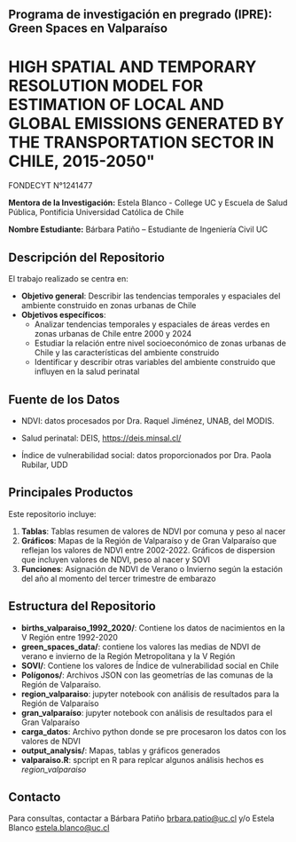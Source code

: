 ## Programa de investigación en pregrado (IPRE): Green Spaces en Valparaíso

# HIGH SPATIAL AND TEMPORARY RESOLUTION MODEL FOR ESTIMATION OF LOCAL AND GLOBAL EMISSIONS GENERATED BY THE TRANSPORTATION SECTOR IN CHILE, 2015-2050"
FONDECYT N°1241477

**Mentora de la Investigación:** Estela Blanco  - College UC y Escuela de Salud Pública, Pontificia Universidad Católica de Chile

**Nombre Estudiante:** Bárbara Patiño – Estudiante de Ingeniería Civil UC

## Descripción del Repositorio

El trabajo realizado se centra en:
- **Objetivo general**: Describir las tendencias temporales y espaciales del ambiente construido en zonas urbanas de Chile 
- **Objetivos específicos**:
    * Analizar tendencias temporales y espaciales de áreas verdes en zonas urbanas de Chile entre 2000 y 2024 
    * Estudiar la relación entre nivel socioeconómico de zonas urbanas de Chile y las características del ambiente construido
    * Identificar y describir otras variables del ambiente construido que influyen en la salud perinatal 

 
## Fuente de los Datos
* NDVI: datos procesados por Dra. Raquel Jiménez, UNAB, del MODIS.
+ Salud perinatal: DEIS, https://deis.minsal.cl/
* Índice de vulnerabilidad social: datos proporcionados por Dra. Paola Rubilar, UDD

## Principales Productos
Este repositorio incluye:
1. **Tablas**: Tablas resumen de valores de NDVI por comuna y peso al nacer
2. **Gráficos**: Mapas de la Región de Valparaíso y de Gran Valparaíso que reflejan los valores de NDVI entre 2002-2022. Gráficos de dispersion que incluyen valores de NDVI, peso al nacer y SOVI
3. **Funciones**: Asignación de NDVI de Verano o Invierno según la estación del año al momento del tercer trimestre de embarazo

## Estructura del Repositorio
* **births_valparaiso_1992_2020/**: Contiene los datos de nacimientos en la V Región entre 1992-2020
* **green_spaces_data/**: contiene los valores las medias de NDVI de verano e invierno de la Región Metropolitana y la V Región
* **SOVI/**: Contiene los valores de Índice de vulnerabilidad social en Chile 
* **Polígonos/**: Archivos JSON con las geometrías de las comunas de la Región de Valparaíso.
* **region_valparaiso**: jupyter notebook con análisis de resultados para la Región de Valparaíso
* **gran_valparaíso**: jupyter notebook con análisis de resultados para el Gran Valparaíso
* **carga_datos**: Archivo python donde se pre procesaron los datos con los valores de NDVI
* **output_analysis/**: Mapas, tablas y gráficos generados
* **valparaiso.R**: spcript en R para replcar algunos análisis hechos es _region_valparaiso_

## Contacto
Para consultas, contactar a Bárbara Patiño [brbara.patio@uc.cl](mailto:brbara.patio@uc.cl) y/o Estela Blanco [estela.blanco@uc.cl](mailto:estela.blanco@uc.cl)